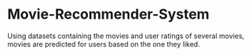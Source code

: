 # Movie-Recommender-System
Using datasets containing the movies and user ratings of several movies, movies  are predicted for users based on the one they liked.
